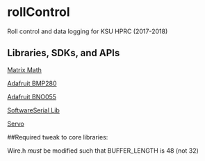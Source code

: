 # rollControl
Roll control and data logging for KSU HPRC (2017-2018)

## Libraries, SDKs, and APIs
 [Matrix Math](https://github.com/eecharlie/MatrixMath)

 [Adafruit BMP280](https://github.com/adafruit/Adafruit_BMP280_Library)

 [Adafruit BNO055](https://github.com/adafruit/Adafruit_BNO055)

 [SoftwareSerial Lib](https://www.arduino.cc/en/Reference/SoftwareSerial)

 [Servo](https://www.arduino.cc/en/Reference/Servo)

##Required tweak to core libraries:
 
Wire.h _must_ be modified such that BUFFER_LENGTH is 48 (not 32)

 
